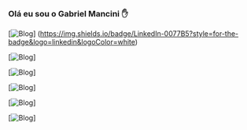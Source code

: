 
### Olá eu sou o Gabriel Mancini ✋

[![Blog](https://img.shields.io/badge/LinkedIn-0077B5?style=for-the-badge&logo=linkedin&logoColor=white)] (https://img.shields.io/badge/LinkedIn-0077B5?style=for-the-badge&logo=linkedin&logoColor=white)

[![Blog](https://img.shields.io/badge/Python-3776AB?style=for-the-badge&logo=python&logoColor=white)]

[![Blog](https://img.shields.io/badge/HTML5-E34F26?style=for-the-badge&logo=html5&logoColor=white)]

[![Blog](https://img.shields.io/badge/CSS3-1572B6?style=for-the-badge&logo=css3&logoColor=white)]

[![Blog](https://img.shields.io/badge/JavaScript-F7DF1E?style=for-the-badge&logo=javascript&logoColor=black)]

[![Blog](https://img.shields.io/badge/CSS3-1572B6?style=for-the-badge&logo=css3&logoColor=white)]

